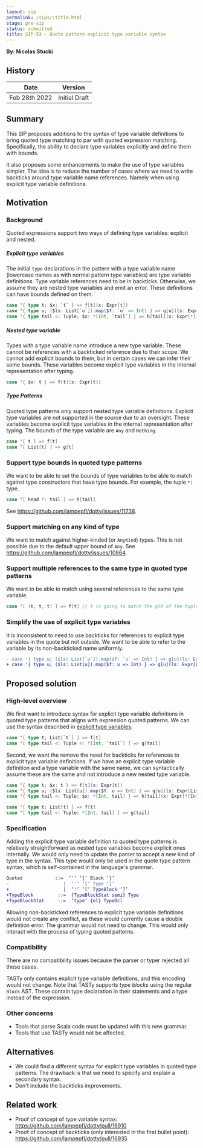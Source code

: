 ```yaml
---
layout: sip
permalink: /sips/:title.html
stage: pre-sip
status: submitted
title: SIP-53 - Quote pattern explicit type variable syntax
---
```


**By: Nicolas Stucki**

## History

| Date          | Version            |
|---------------|--------------------|
| Feb 28th 2022 | Initial Draft      |

## Summary

This SIP proposes additions to the syntax of type variable definitions to bring quoted type matching to par with quoted expression matching.
Specifically, the ability to declare type variables explicitly and define them with bounds.

It also proposes some enhancements to make the use of type variables simpler.
The idea is to reduce the number of cases where we need to write backticks around type variable name references.
Namely when using explicit type variable definitions.

## Motivation

### Background

Quoted expressions support two ways of defining type variables: explicit and nested.

##### Explicit type variables
The initial `type` declarations in the pattern with a type variable name (lowercase names as with normal pattern type variables) are type variable definitions. Type variable references need to be in backticks. Otherwise, we assume they are nested type variables and emit an error. These definitions can have bounds defined on them.
```scala
case '{ type t; $x: `t` } => f[t](x: Expr[t])
case '{ type u; ($ls: List[`u`]).map($f: `u` => Int) } => g[u](ls: Expr[List[u]], f: Expr[u => Int])
case '{ type tail <: Tuple; $x: *[Int, `tail`] } => h[tail](x: Expr[*[Int, tail])
```

##### Nested type variable
Types with a type variable name introduce a new type variable. These cannot be references with a backticked reference due to their scope. We cannot add explicit bounds to them, but in certain cases we can infer their some bounds. These variables become explicit type variables in the internal representation after typing.
```scala
case '{ $x: t } => f[t](x: Expr[t])
```


##### Type Patterns
Quoted type patterns only support nested type variable definitions. Explicit type variables are not supported in the source due to an oversight. These variables become explicit type variables in the internal representation after typing. The bounds of the type variable are `Any` and `Nothing`.
```scala
case '[ t ] => f[t]
case '[ List[t] ] => g[t]
```

### Support type bounds in quoted type patterns

We want to be able to set the bounds of type variables to be able to match against type constructors that have type bounds. For example, the tuple `*:` type.
```scala
case '[ head *: tail ] => h[tail]
```
See https://github.com/lampepfl/dotty/issues/11738.

### Support matching on any kind of type
We want to match against higher-kinded (or `AnyKind`) types. This is not possible due to the default upper bound of `Any`.
See https://github.com/lampepfl/dotty/issues/10864.

### Support multiple references to the same type in quoted type patterns
We want to be able to match using several references to the same type variable.
```scala
case '[ (t, t, t) ] => f[t] // t is going to match the glb of the tuple T1, T2, T3
```

### Simplify the use of explicit type variables
It is inconsistent to need to use backticks for references to explicit type variables in the quote but not outside.
We want to be able to refer to the variable by its non-backticked name uniformly.
```diff
- case '{ type u; ($ls: List[`u`]).map($f: `u` => Int) } => g[u](ls: Expr[List[u]], f: Expr[u => Int])
+ case '{ type u; ($ls: List[u]).map($f: u => Int) } => g[u](ls: Expr[List[u]], f: Expr[u => Int])
```

## Proposed solution

### High-level overview

We first want to introduce syntax for explicit type variable definitions in quoted type patterns that aligns with expression quoted patterns. We can use the syntax described in [explicit type variables](Explicit-type-variables).

```scala
case '[ type t; List[`t`] ] => f[t]
case '[ type tail <: Tuple <: *[Int, `tail`] ] => g[tail]
```

Second, we want the remove the need for backticks for references to explicit type variable definitions. If we have an explicit type variable definition and a type variable with the same name, we can syntactically assume these are the same and not introduce a new nested type variable.
```scala
case '{ type t; $x: t } => f[t](x: Expr[t])
case '{ type u; ($ls: List[u]).map($f: u => Int) } => g[u](ls: Expr[List[u]], f: Expr[u => Int])
case '{ type tail <: Tuple; $x: *[Int, tail] } => h[tail](x: Expr[*[Int, tail])
```
```scala
case '[ type t; List[t] ] => f[t]
case '[ type tail <: Tuple; *[Int, tail] ] => g[tail]
```

### Specification

Adding the explicit type variable definition to quoted type patterns is relatively straightforward as nested type variables become explicit ones internally. We would only need to update the parser to accept a new kind of type in the syntax. This type would only be used in the quote type pattern syntax, which is self-contained in the language's grammar.

```diff
Quoted            ::=  ‘'’ ‘{’ Block ‘}’
-                    |  ‘'’ ‘[’ Type ‘]’
+                    |  ‘'’ ‘[’ TypeBlock ‘]’
+TypeBlock         ::=  {TypeBlockStat semi} Type
+TypeBlockStat     ::=  ‘type’ {nl} TypeDcl
```

Allowing non-backticked references to explicit type variable definitions would not create any conflict, as these would currently cause a double definition error. The grammar would not need to change. This would only interact with the process of typing quoted patterns.

### Compatibility

There are no compatibility issues because the parser or typer rejected all these cases.

TASTy only contains explicit type variable definitions, and this encoding would not change. Note that TASTy supports _type blocks_ using the regular `Block` AST. These contain type declaration in their statements and a type instead of the expression.

### Other concerns

* Tools that parse Scala code must be updated with this new grammar.
* Tools that use TASTy would not be affected.

<!-- ### Open questions -->

## Alternatives

* We could find a different syntax for explicit type variables in quoted type patterns. The drawback is that we need to specify and explain a secondary syntax.
* Don't include the backticks improvements.

## Related work

* Proof of concept of type variable syntax: https://github.com/lampepfl/dotty/pull/16910
* Proof of concept of backticks (only interested in the first bullet point): https://github.com/lampepfl/dotty/pull/16935

<!-- ## FAQ -->
